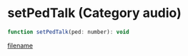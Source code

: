 # setPedTalk (Category audio)

```js
function setPedTalk(ped: number): void
```

[filename](setPedTalk_m.md ':include')